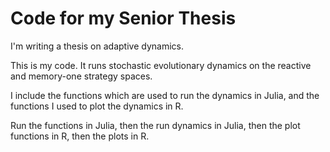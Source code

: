 # Code for my Senior Thesis

I'm writing a thesis on adaptive dynamics. 

This is my code. It runs stochastic evolutionary dynamics on the reactive and memory-one strategy spaces. 

I include the functions which are used to run the dynamics in Julia, and the functions I used to plot the dynamics in R. 

Run the functions in Julia, then the run dynamics in Julia, then the plot functions in R, then the plots in R.
